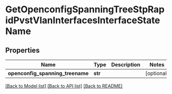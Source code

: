 # GetOpenconfigSpanningTreeStpRapidPvstVlanInterfacesInterfaceStateName

## Properties
Name | Type | Description | Notes
------------ | ------------- | ------------- | -------------
**openconfig_spanning_treename** | **str** |  | [optional] 

[[Back to Model list]](../README.md#documentation-for-models) [[Back to API list]](../README.md#documentation-for-api-endpoints) [[Back to README]](../README.md)



